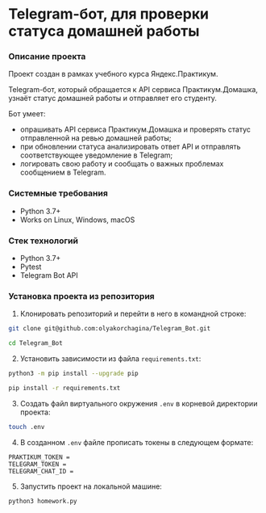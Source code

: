 # Telegram-бот, для проверки статуса домашней работы


### Описание проекта

Проект создан в рамках учебного курса Яндекс.Практикум.

Telegram-бот, который обращается к API сервиса Практикум.Домашка, узнаёт статус домашней работы и отправляет его студенту.

Бот умеет:
* опрашивать API сервиса Практикум.Домашка и проверять статус отправленной на ревью домашней работы;
* при обновлении статуса анализировать ответ API и отправлять соответствующее уведомление в Telegram;
* логировать свою работу и сообщать о важных проблемах сообщением в Telegram.

### Системные требования
* Python 3.7+
* Works on Linux, Windows, macOS

### Стек технологий
* Python 3.7+
* Pytest
* Telegram Bot API

### Установка проекта из репозитория

1. Клонировать репозиторий и перейти в него в командной строке:
```bash
git clone git@github.com:olyakorchagina/Telegram_Bot.git

cd Telegram_Bot
```
2. Установить зависимости из файла ```requirements.txt```:
```bash
python3 -m pip install --upgrade pip

pip install -r requirements.txt
```
3. Создать файл виртуального окружения ```.env``` в корневой директории проекта:
```bash
touch .env
```
4. В созданном ```.env``` файле прописать токены в следующем формате:
```
PRAKTIKUM_TOKEN =
TELEGRAM_TOKEN =
TELEGRAM_CHAT_ID =
```
5. Запустить проект на локальной машине:
```bash
python3 homework.py
```
